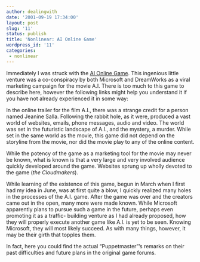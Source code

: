 ```yaml
---
author: dealingwith
date: '2001-09-19 17:34:00'
layout: post
slug: '11'
status: publish
title: 'Nonlinear: AI Online Game'
wordpress_id: '11'
categories:
 - nonlinear
---
```


Immediately I was struck with the [AI Online Game](https://en.wikipedia.org/wiki/The_Beast_(game)). This ingenious little venture was a co-conspiracy by both Microsoft and DreamWorks as a viral marketing campaign for the movie A.I. There is too much to this game to describe here, however the following links might help you understand it if you have not already experienced it in some way:

In the online trailer for the film A.I., there was a strange credit for a person named Jeanine Salla. Following the rabbit hole, as it were, produced a vast world of websites, emails, phone messages, audio and video. The world was set in the futuristic landscape of A.I., and the mystery, a murder. While set in the same world as the movie, this game did not depend on the storyline from the movie, nor did the movie play to any of the online content.

While the potency of the game as a marketing tool for the movie may never be known, what is known is that a very large and very involved audience quickly developed around the game. Websites sprung up wholly devoted to the game (_the Cloudmakers_).

While learning of the existence of this game, begun in March when I first had my idea in June, was at first quite a blow, I quickly realized many holes in the processes of the A.I. game. After the game was over and the creators came out in the open, many more were made known. While Microsoft apparently plans to pursue such a game in the future, perhaps even promoting it as a traffic- building venture as I had already proposed, how they will properly execute another game like A.I. is yet to be seen. Knowing Microsoft, they will most likely succeed. As with many things, however, it may be their girth that topples them.

In fact, here you could find the actual “Puppetmaster”’s remarks on their past
difficulties and future plans in the original game forums.
